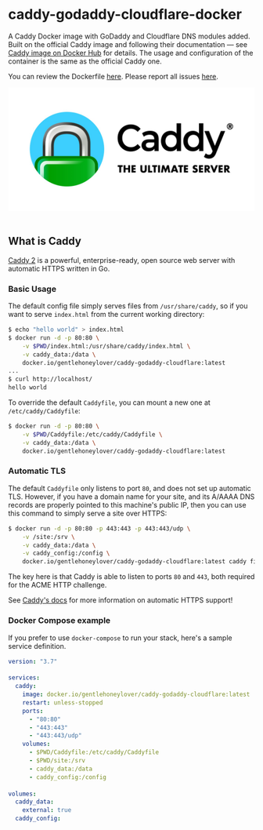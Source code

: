 # caddy-godaddy-cloudflare-docker
A Caddy Docker image with GoDaddy and Cloudflare DNS modules added. Built on the official Caddy image and following their documentation — see [Caddy image on Docker Hub](https://hub.docker.com/_/caddy) for details. The usage and configuration of the container is the same as the official Caddy one. 

You can review the Dockerfile [here](https://github.com/GentleHoneyLover/caddy-godaddy-cloudflare-docker/blob/master/Dockerfile). Please report all issues [here](https://github.com/GentleHoneyLover/caddy-godaddy-cloudflare-docker/issues).

<p align="center">
  <img width="600" src="https://raw.githubusercontent.com/docker-library/docs/7f3881a28c29ed29bb1a38681b95bd785a8a6da5/caddy/logo.png" alt="Caddy"><br><br>
</p>

## What is Caddy
[Caddy 2](https://caddyserver.com) is a powerful, enterprise-ready, open source web server with automatic HTTPS written in Go.

### Basic Usage
The default config file simply serves files from `/usr/share/caddy`, so if you want to serve `index.html` from the current working directory:

```sh
$ echo "hello world" > index.html
$ docker run -d -p 80:80 \
    -v $PWD/index.html:/usr/share/caddy/index.html \
    -v caddy_data:/data \
    docker.io/gentlehoneylover/caddy-godaddy-cloudflare:latest
...
$ curl http://localhost/
hello world
```


To override the default `Caddyfile`, you can mount a new one at `/etc/caddy/Caddyfile`:
```sh
$ docker run -d -p 80:80 \
    -v $PWD/Caddyfile:/etc/caddy/Caddyfile \
    -v caddy_data:/data \
    docker.io/gentlehoneylover/caddy-godaddy-cloudflare:latest
```

### Automatic TLS

The default `Caddyfile` only listens to port `80`, and does not set up automatic TLS. However, if you have a domain name for your site, and its A/AAAA DNS records are properly pointed to this machine's public IP, then you can use this command to simply serve a site over HTTPS:

```sh
$ docker run -d -p 80:80 -p 443:443 -p 443:443/udp \
    -v /site:/srv \
    -v caddy_data:/data \
    -v caddy_config:/config \
    docker.io/gentlehoneylover/caddy-godaddy-cloudflare:latest caddy file-server --domain example.com
```

The key here is that Caddy is able to listen to ports `80` and `443`, both required for the ACME HTTP challenge.

See [Caddy's docs](https://caddyserver.com/docs/automatic-https) for more information on automatic HTTPS support!

### Docker Compose example

If you prefer to use `docker-compose` to run your stack, here's a sample service definition.

```yaml
version: "3.7"

services:
  caddy:
    image: docker.io/gentlehoneylover/caddy-godaddy-cloudflare:latest
    restart: unless-stopped
    ports:
      - "80:80"
      - "443:443"
      - "443:443/udp"
    volumes:
      - $PWD/Caddyfile:/etc/caddy/Caddyfile
      - $PWD/site:/srv
      - caddy_data:/data
      - caddy_config:/config

volumes:
  caddy_data:
    external: true
  caddy_config:
```
